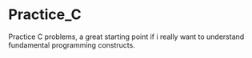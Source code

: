 # Practice_C
Practice C problems, a great starting point if i really want to understand fundamental programming constructs.
